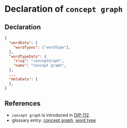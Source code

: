 # Declaration of `concept graph`

## Declaration

```json
{
  "wordData": {
    "wordTypes": ["wordType"],
  },
  "wordTypeData": {
    "slug": "conceptGraph",
    "name": "concept graph",
  },
  ...
  "metaData": {
  },
}
```

## References

- `concept graph` is introduced in [DIP-112](../112.md).
- glossary entry: [concept graph](../../../glossary/conceptGraph.md), [word type](../../../glossary/wordType.md)
